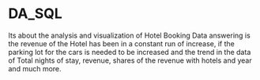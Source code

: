 # DA_SQL

Its about the analysis and visualization of Hotel Booking Data answering is the revenue of the Hotel has been in a constant run of increase, if the parking lot for the cars is needed to be increased and the trend in the data of Total nights of stay, revenue, shares of the revenue with hotels and year and much more.
